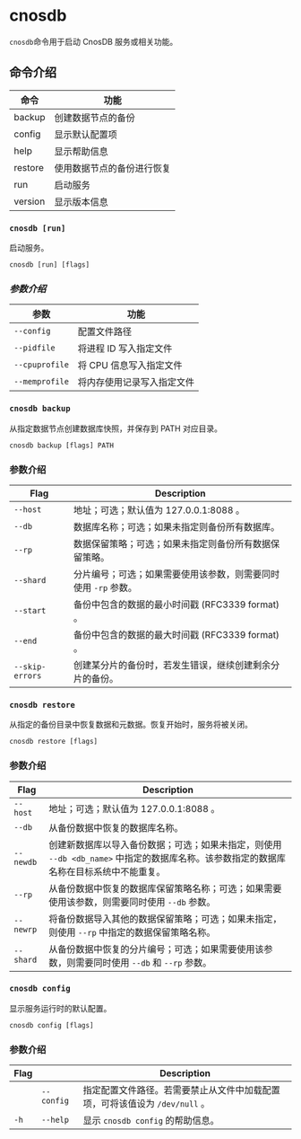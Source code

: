 # cnosdb

  `cnosdb`命令用于启动 CnosDB 服务或相关功能。

##  命令介绍

| 命令    | 功能                       |
| ------- | -------------------------- |
| backup  | 创建数据节点的备份         |
| config  | 显示默认配置项             |
| help    | 显示帮助信息               |
| restore | 使用数据节点的备份进行恢复 |
| run     | 启动服务                   |
| version | 显示版本信息               |

### `cnosdb [run]`

  启动服务。

  ```
  cnosdb [run] [flags]
  ```

###  *参数介绍*

| 参数           | 功能                       |
| -------------- | -------------------------- |
| `--config`     | 配置文件路径               |
| `--pidfile`    | 将进程 ID 写入指定文件     |
| `--cpuprofile` | 将 CPU 信息写入指定文件    |
| `--memprofile` | 将内存使用记录写入指定文件 |

### `cnosdb backup`

  从指定数据节点创建数据库快照，并保存到 PATH 对应目录。

  ```
  cnosdb backup [flags] PATH
  ```

### 参数介绍

| Flag            | Description                                                  |
| --------------- | ------------------------------------------------------------ |
| `--host`        | 地址；可选；默认值为 127.0.0.1:8088 。                       |
| `--db`          | 数据库名称；可选；如果未指定则备份所有数据库。               |
| `--rp`          | 数据保留策略；可选；如果未指定则备份所有数据保留策略。       |
| `--shard`       | 分片编号；可选；如果需要使用该参数，则需要同时使用 `-rp` 参数。 |
| `--start`       | 备份中包含的数据的最小时间戳 (RFC3339 format) 。             |
| `--end`         | 备份中包含的数据的最大时间戳 (RFC3339 format) 。             |
| `--skip-errors` | 创建某分片的备份时，若发生错误，继续创建剩余分片的备份。     |

### `cnosdb restore`

  从指定的备份目录中恢复数据和元数据。恢复开始时，服务将被关闭。

  ```
  cnosdb restore [flags]
  ```

### 参数介绍

| Flag      | Description                                                  |
| --------- | ------------------------------------------------------------ |
| `--host`  | 地址；可选；默认值为 127.0.0.1:8088 。                       |
| `--db`    | 从备份数据中恢复的数据库名称。                               |
| `--newdb` | 创建新数据库以导入备份数据；可选；如果未指定，则使用 `--db <db_name>` 中指定的数据库名称。该参数指定的数据库名称在目标系统中不能重复。 |
| `--rp`    | 从备份数据中恢复的数据库保留策略名称；可选；如果需要使用该参数，则需要同时使用 `--db` 参数。 |
| `--newrp` | 将备份数据导入其他的数据保留策略；可选；如果未指定，则使用 `--rp` 中指定的数据保留策略名称。 |
| `--shard` | 从备份数据中恢复的分片编号；可选；如果需要使用该参数，则需要同时使用 `--db` 和 `--rp` 参数。 |

### `cnosdb config`

  显示服务运行时的默认配置。

  ```
  cnosdb config [flags]
  ```

### 参数介绍

| Flag |            | Description                                                  |
| :--- | :--------- | ------------------------------------------------------------ |
|      | `--config` | 指定配置文件路径。若需要禁止从文件中加载配置项，可将该值设为 `/dev/null` 。 |
| `-h` | `--help`   | 显示 `cnosdb config` 的帮助信息。                            |
